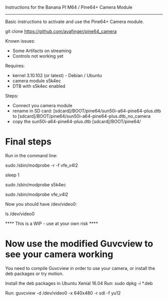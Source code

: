 Instructions for the Banana PI M64 / Pine64+ Camera Module
***********************************************************

Basic instructions to activate and use the Pine64+ Camera module.

git clone https://github.com/avafinger/pine64_camera

Known issues:
 - Some Artifacts on streaming
 - Controls not working yet


Requires:
 - kernel 3.10.102 (or latest) - Debian / Ubuntu
 - camera module s5k4ec
 - DTB with s5k4ec enabled

Steps:
 - Connect you camera module
 - rename in SD card:  [sdcard]/BOOT/pine64/sun50i-a64-pine64-plus.dtb to [sdcard]/BOOT/pine64/sun50i-a64-pine64-plus.dtb_no_camera
 - copy the sun50i-a64-pine64-plus.dtb [sdcard]/BOOT/pine64/


Final steps
===========
Run in the command line:

sudo /sbin/modprobe -r -f vfe_v4l2

sleep 1

sudo /sbin/modprobe s5k4ec 

sudo /sbin/modprobe vfe_v4l2

Now you should have /dev/video0:

ls /dev/video0 


**** This is a WIP - use at your own risk ****

Now use the modified Guvcview to see your camera working
========================================================

You need to compile Guvcview in order to use your camera, or install the deb packages or try motion.

Install the deb packages in Ubuntu Xenial 16.04
Run:
sudo dpkg -i *.deb

Run:
guvcview -d /dev/video0 -x 640x480 -r sdl -f yu12





